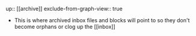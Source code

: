up:: [[archive]]
exclude-from-graph-view:: true

- This is where archived inbox files and blocks will point to so they don't become orphans or clog up the [[inbox]]